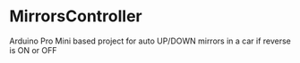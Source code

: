 # MirrorsController
Arduino Pro Mini based project for auto UP/DOWN mirrors in a car if reverse is ON or OFF
